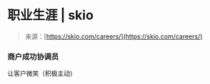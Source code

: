 <!--yml

category: 未分类

date: 2024-05-27 14:35:33

-->

# 职业生涯 | skio

> 来源：[https://skio.com/careers/](https://skio.com/careers/)

### 商户成功协调员

让客户微笑（积极主动）

